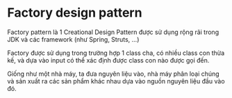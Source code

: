 # Factory design pattern

Factory pattern là 1 Creational Design Pattern được sử dụng rộng rãi
trong JDK và các framework (như Spring, Struts, ...)

Factory được sử dụng trong trường hợp 1 class cha, có nhiều class con thừa
kế, và dựa vào input có thể xác định được class con nào được gọi đến.

Giống như một nhà máy, ta đưa nguyên liệu vào, nhà máy phân loại chúng và
sản xuất ra các sản phẩm khác nhau dựa vào nguồn nguyên liệu đầu vào đó.